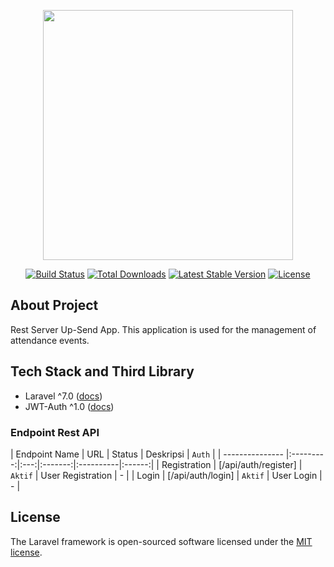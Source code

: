 <p align="center"><a href="https://laravel.com" target="_blank"><img src="https://raw.githubusercontent.com/laravel/art/master/logo-lockup/5%20SVG/2%20CMYK/1%20Full%20Color/laravel-logolockup-cmyk-red.svg" width="400"></a></p>

<p align="center">
<a href="https://travis-ci.org/laravel/framework"><img src="https://travis-ci.org/laravel/framework.svg" alt="Build Status"></a>
<a href="https://packagist.org/packages/laravel/framework"><img src="https://poser.pugx.org/laravel/framework/d/total.svg" alt="Total Downloads"></a>
<a href="https://packagist.org/packages/laravel/framework"><img src="https://poser.pugx.org/laravel/framework/v/stable.svg" alt="Latest Stable Version"></a>
<a href="https://packagist.org/packages/laravel/framework"><img src="https://poser.pugx.org/laravel/framework/license.svg" alt="License"></a>
</p>

## About Project
Rest Server Up-Send App. This application is used for the management of attendance events.

## Tech Stack and Third Library
- Laravel ^7.0 ([docs](https://laravel.com/))
- JWT-Auth ^1.0 ([docs](https://jwt-auth.readthedocs.io/en/develop/))

### Endpoint Rest API

| Endpoint Name       | URL | Status  | Deskripsi | `Auth` |
| --------------- |:---------:|:---:|:-------:|:----------|:------:|
| Registration | [/api/auth/register] | `Aktif` | User Registration | - |
| Login | [/api/auth/login] | `Aktif` | User Login | - |
## License

The Laravel framework is open-sourced software licensed under the [MIT license](https://opensource.org/licenses/MIT).
